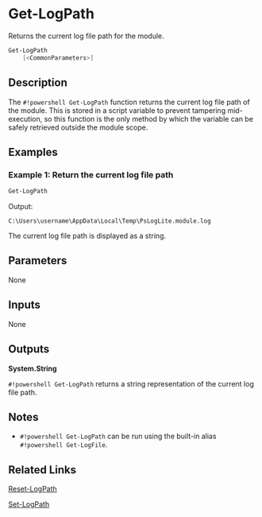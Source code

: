 # Get-LogPath
Returns the current log file path for the module.

```powershell
Get-LogPath
    [<CommonParameters>]
```

## Description
The `#!powershell Get-LogPath` function returns the current log file path of the module. This is stored in a script variable to prevent tampering mid-execution, so this function is the only method by which the variable can be safely retrieved outside the module scope.

## Examples

### Example 1: Return the current log file path

```powershell
Get-LogPath
```
Output:
```text
C:\Users\username\AppData\Local\Temp\PsLogLite.module.log
```

The current log file path is displayed as a string.

## Parameters

None

## Inputs

None

## Outputs

__System.String__

`#!powershell Get-LogPath` returns a string representation of the current log file path.

## Notes

* `#!powershell Get-LogPath` can be run using the built-in alias `#!powershell Get-LogFile`.

## Related Links

[Reset-LogPath](./Reset-LogPath.md)

[Set-LogPath](./Set-LogPath.md)